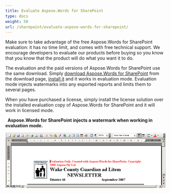 ```yaml
---
title: Evaluate Aspose.Words for SharePoint
type: docs
weight: 50
url: /sharepoint/evaluate-aspose-words-for-sharepoint/
---
```


Make sure to take advantage of the free Aspose.Words for SharePoint evaluation: it has no time limit, and comes with free technical support. We encourage developers to evaluate our products before buying so you know that you know that the product will do what you want it to do.

The evaluation and the paid versions of Aspose.Words for SharePoint use the same download. Simply [download Aspose.Words for SharePoint](http://www.aspose.com/community/files/73/sharepoint-components/aspose.words-for-sharepoint/default.aspx) from the download page, [install it](/words/sharepoint/install-aspose-words-for-sharepoint/) and it works in evaluation mode. Evaluation mode injects watermarks into any exported reports and limits them to several pages. 

When you have purchased a license, simply install the license solution over the installed evaluation copy of Aspose.Words for SharePoint and it will work in licensed mode.

` `**Aspose.Words for SharePoint injects a watermark when working in evaluation mode.** 

![todo:image_alt_text](evaluate-aspose-words-for-sharepoint_1.png)
